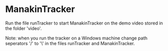 # ManakinTracker

Run the file runTracker to start ManakinTracker on the demo video stored in the folder 'video'.
 
Note: when you run the tracker on a Windows machine change path seperators '/' to '\\'
in the files runTracker and ManakinTracker.
